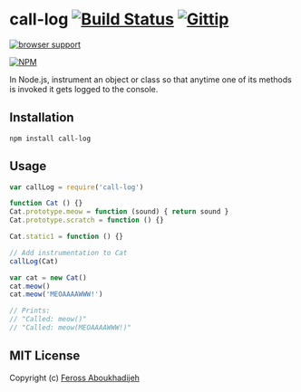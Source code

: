 call-log [![Build Status](https://travis-ci.org/feross/call-log.png?branch=master)](https://travis-ci.org/feross/call-log) [![Gittip](http://img.shields.io/gittip/feross.png)](https://www.gittip.com/feross/)
==========

[![browser support](https://ci.testling.com/feross/call-log.png)](https://ci.testling.com/feross/call-log)

[![NPM](https://nodei.co/npm/call-log.png?downloads=true)](https://npmjs.org/package/call-log)

In Node.js, instrument an object or class so that anytime one of its methods is invoked it gets logged to the console.

## Installation

`npm install call-log`

## Usage

```js
var callLog = require('call-log')

function Cat () {}
Cat.prototype.meow = function (sound) { return sound }
Cat.prototype.scratch = function () {}

Cat.static1 = function () {}

// Add instrumentation to Cat
callLog(Cat)

var cat = new Cat()
cat.meow()
cat.meow('MEOAAAAWWW!')

// Prints:
// "Called: meow()"
// "Called: meow(MEOAAAAWWW!)"

```

## MIT License

Copyright (c) [Feross Aboukhadijeh](http://feross.org)